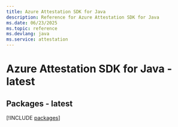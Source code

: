 ```yaml
---
title: Azure Attestation SDK for Java
description: Reference for Azure Attestation SDK for Java
ms.date: 06/23/2025
ms.topic: reference
ms.devlang: java
ms.service: attestation
---
```

# Azure Attestation SDK for Java - latest
## Packages - latest
[!INCLUDE [packages](attestation-index.md)]